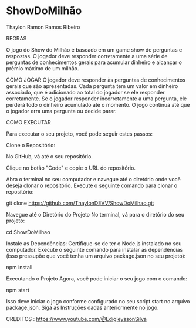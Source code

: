 # ShowDoMilhão

Thaylon Ramon Ramos Ribeiro

REGRAS

O jogo do Show do Milhão é baseado em um game show de perguntas e respostas. O jogador deve responder corretamente a uma série de perguntas de conhecimentos 
gerais para acumular dinheiro e alcançar o prêmio máximo de um milhão.

COMO JOGAR
O jogador deve responder às perguntas de conhecimentos gerais que são apresentadas.
Cada pergunta tem um valor em dinheiro associado, que é adicionado ao total do jogador se ele responder corretamente.
Se o jogador responder incorretamente a uma pergunta, ele perderá todo o dinheiro acumulado até o momento.
O jogo continua até que o jogador erra uma pergunta ou decide parar.

COMO EXECUTAR

Para executar o seu projeto, você pode seguir estes passos:

Clone o Repositório:

No GitHub, vá até o seu repositório.

Clique no botão "Code" e copie o URL do repositório.

Abra o terminal no seu computador e navegue até o diretório onde você deseja clonar o repositório.
Execute o seguinte comando para clonar o repositório:

git clone https://github.com/ThaylonDEVV/ShowDoMilhao.git

Navegue até o Diretório do Projeto
No terminal, vá para o diretório do seu projeto:

cd ShowDoMilhao

Instale as Dependências:
Certifique-se de ter o Node.js instalado no seu computador.
Execute o seguinte comando para instalar as dependências (isso pressupõe que você tenha um arquivo package.json no seu projeto):

npm install

Executando o Projeto
Agora, você pode iniciar o seu jogo com o comando:

npm start

Isso deve iniciar o jogo conforme configurado no seu script start no arquivo package.json.
Siga as Instruções dadas anteriormente no jogo.

CREDITOS : https://www.youtube.com/@EdigleyssonSilva
